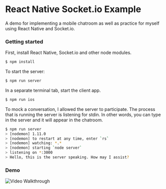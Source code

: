 # React Native Socket.io Example
A demo for implementing a mobile chatroom as well as practice for myself using React Native and Socket.io.

### Getting started
First, install React Native, Socket.io and other node modules.
```bash
$ npm install
```

To start the server:
```bash
$ npm run server
```

In a separate terminal tab, start the client app.
```bash
$ npm run ios
```

To mock a conversation, I allowed the server to participate. The process that is running the server is listening for stdin. In other words, you can type in the server and it will appear in the chatroom.
```bash
$ npm run server
> [nodemon] 1.11.0
> [nodemon] to restart at any time, enter `rs`
> [nodemon] watching: *.*
> [nodemon] starting `node server`
> listening on *:3000
> Hello, this is the server speaking. How may I assist?
```

### Demo
<img src='demo.gif' title='Video Walkthrough' alt='Video Walkthrough' />
